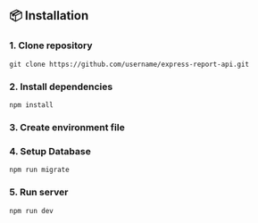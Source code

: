 ## 📦 Installation

### 1. Clone repository
```
git clone https://github.com/username/express-report-api.git
```

### 2. Install dependencies
```
npm install
```

### 3. Create environment file

### 4. Setup Database
```
npm run migrate
```

### 5. Run server
```
npm run dev
```